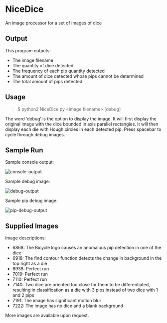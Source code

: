 # NiceDice
An image processor for a set of images of dice

## Output

This program outputs:
- The image filename
- The quantity of dice detected
- The frequency of each pip quantity detected
- The amount of dice detected whose pips cannot be determined
- The total amount of pips detected


## Usage
>$ python2 NiceDice.py \<image filename\> [debug]

The word ‘debug’ is the option to display the image. 
It will first display the original image with the dice bounded in axis parallel rectangles.
It will then display each die with Hough circles in each detected pip.
Press spacebar to cycle through debug images.

## Sample Run
Sample console output:

![console-output](https://github.com/prozvora/NiceDice/tree/master/readme_images/sample_output.png?raw=true)
 
 Sample debug image:
 
![debug-output](https://github.com/prozvora/NiceDice/tree/master/readme_images/debug_output.png?raw=true)
 
 Sample pip debug image:
 
![pip-debug-output](https://github.com/prozvora/NiceDice/tree/master/readme_images/pip_debug_output.png?raw=true)

## Supplied Images
Image descriptions:
- 6868: The Bicycle logo causes an anomalous pip detection in one of the dice
- 6918: The find contour function detects the change in background in the top right as a die
- 6938: Perfect run
- 7019: Perfect run
- 7110: Perfect run
- 7140: Two dice are oriented too close for them to be differentiated, resulting in classification as a die with 3 pips instead of two dice with 1 and 2 pips
- 7191: The image has significant motion blur
- 7222: The image has no dice and a blank background

More images are available upon request.
